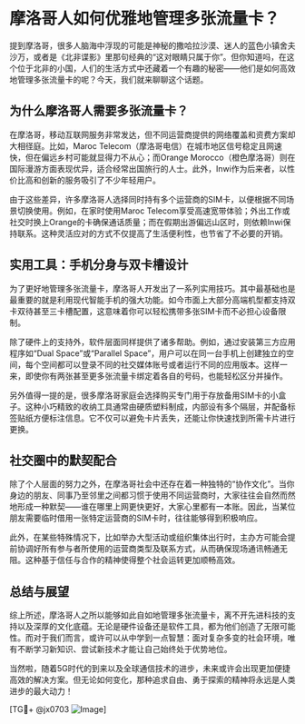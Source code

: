# 摩洛哥人如何优雅地管理多张流量卡？

提到摩洛哥，很多人脑海中浮现的可能是神秘的撒哈拉沙漠、迷人的蓝色小镇舍夫沙万，或者是《北非谍影》里那句经典的“这对眼睛只属于你”。但你知道吗，在这个位于北非的小国，人们的生活方式中还藏着一个有趣的秘密——他们是如何高效地管理多张流量卡的呢？今天，我们就来聊聊这个话题。

## 为什么摩洛哥人需要多张流量卡？

在摩洛哥，移动互联网服务非常发达，但不同运营商提供的网络覆盖和资费方案却大相径庭。比如，Maroc Telecom（摩洛哥电信）在城市地区信号稳定且网速快，但在偏远乡村可能就显得力不从心；而Orange Morocco（橙色摩洛哥）则在国际漫游方面表现优异，适合经常出国旅行的人士。此外，Inwi作为后来者，以性价比高和创新的服务吸引了不少年轻用户。

由于这些差异，许多摩洛哥人选择同时持有多个运营商的SIM卡，以便根据不同场景切换使用。例如，在家时使用Maroc Telecom享受高速宽带体验；外出工作或社交时换上Orange的卡确保通话质量；而在假期出游偏远山区时，则依赖Inwi保持联系。这种灵活应对的方式不仅提高了生活便利性，也节省了不必要的开销。

## 实用工具：手机分身与双卡槽设计

为了更好地管理多张流量卡，摩洛哥人开发出了一系列实用技巧。其中最基础也是最重要的就是利用现代智能手机的强大功能。如今市面上大部分高端机型都支持双卡双待甚至三卡槽配置，这意味着你可以轻松携带多张SIM卡而不必担心设备限制。

除了硬件上的支持外，软件层面同样提供了诸多帮助。例如，通过安装第三方应用程序如“Dual Space”或“Parallel Space”，用户可以在同一台手机上创建独立的空间，每个空间都可以登录不同的社交媒体账号或者运行不同的应用版本。这样一来，即使你有两张甚至更多张流量卡绑定着各自的号码，也能轻松区分并操作。

另外值得一提的是，很多摩洛哥家庭会选择购买专门用于存放备用SIM卡的小盒子。这种小巧精致的收纳工具通常由硬质塑料制成，内部设有多个隔层，并配备标签贴纸方便标注信息。它不仅可以避免卡片丢失，还能让你快速找到所需卡片进行更换。

## 社交圈中的默契配合

除了个人层面的努力之外，在摩洛哥社会中还存在着一种独特的“协作文化”。当你身边的朋友、同事乃至邻里之间都习惯于使用不同运营商时，大家往往会自然而然地形成一种默契——谁在哪里上网更快更好，大家心里都有一本账。因此，当某位朋友需要临时借用一张特定运营商的SIM卡时，往往能够得到积极响应。

此外，在某些特殊情况下，比如举办大型活动或组织集体出行时，主办方可能会提前协调好所有参与者所使用的运营商类型及联系方式，从而确保现场通讯畅通无阻。这种基于信任与合作的精神使得整个社会运转更加顺畅高效。

## 总结与展望

综上所述，摩洛哥人之所以能够如此自如地管理多张流量卡，离不开先进科技的支持以及深厚的文化底蕴。无论是硬件设备还是软件工具，都为他们创造了无限可能性。而对于我们而言，或许可以从中学到一点智慧：面对复杂多变的社会环境，唯有不断学习新知识、尝试新技术才能让自己始终处于优势地位。

当然啦，随着5G时代的到来以及全球通信技术的进步，未来或许会出现更加便捷高效的解决方案。但无论如何变化，那种追求自由、勇于探索的精神将永远是人类进步的最大动力！

[TG💪+ @jx0703 ![Image](https://github.com/user-attachments/assets/dbca1d08-cadb-493c-b0ec-ad6f7a83f270)]